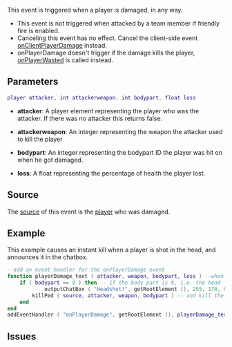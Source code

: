 This event is triggered when a player is damaged, in any way.

-   This event is not triggered when attacked by a team member if friendly fire is enabled.
-   Canceling this event has no effect. Cancel the client-side event [onClientPlayerDamage](/docs/onclientplayerdamage.md "wikilink") instead.
-   onPlayerDamage doesn't trigger if the damage kills the player, [onPlayerWasted](/docs/onplayerwasted.md "wikilink") is called instead.

Parameters
----------

``` lua
player attacker, int attackerweapon, int bodypart, float loss
```

-   **attacker**: A player element representing the player who was the attacker. If there was no attacker this returns false.
-   **attackerweapon**: An integer representing the weapon the attacker used to kill the player
-   **bodypart**: An integer representing the bodypart ID the player was hit on when he got damaged.

-   **loss**: A float representing the percentage of health the player lost.

Source
------

The [source](/docs/event_system#event_source.md "wikilink") of this event is the [player](/player.md "wikilink") who was damaged.

Example
-------

This example causes an instant kill when a player is shot in the head, and announces it in the chatbox.

``` lua
--add an event handler for the onPlayerDamage event
function playerDamage_text ( attacker, weapon, bodypart, loss ) --when a player is damaged
    if ( bodypart == 9 ) then -- if the body part is 9, i.e. the head
            outputChatBox ( "Headshot!", getRootElement (), 255, 170, 0 ) --output "Headshot" into the chatbox
        killPed ( source, attacker, weapon, bodypart ) -- and kill the player
    end
end
addEventHandler ( "onPlayerDamage", getRootElement (), playerDamage_text )
```

Issues
------
